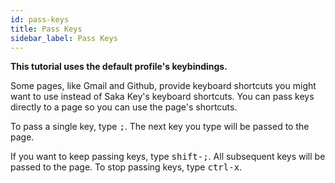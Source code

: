 ```yaml
---
id: pass-keys
title: Pass Keys
sidebar_label: Pass Keys
---
```



**This tutorial uses the default profile's keybindings.**

Some pages, like Gmail and Github, provide keyboard shortcuts you might want to use instead of Saka Key's keyboard shortcuts. You can pass keys directly to a page so you can use the page's shortcuts.

To pass a single key, type <kbd>;</kbd>. The next key you type will be passed to the page.

If you want to keep passing keys, type <kbd>shift-;</kbd>. All subsequent keys  will be passed to the page. To stop passing keys, type <kbd>ctrl-x</kbd>.
